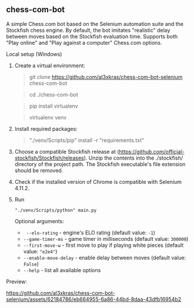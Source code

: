 ## chess-com-bot

A simple Chess.com bot based on the Selenium automation suite and the Stockfish chess engine.
By default, the bot imitates "realistic" delay between moves based on the Stockfish evaluation time.
Supports both "Play online" and "Play against a computer" Chess.com options.

Local setup (Windows)

1. Create a virtual environment:
   > git clone https://github.com/al3xkras/chess-com-bot-selenium chess-com-bot
      
   > cd ./chess-com-bot

   > pip install virtualenv
   
   > virtualenv venv  
   

2. Install required packages:
    >"./venv/Scripts/pip" install -r "requirements.txt"

3. Choose a compatible Stockfish release at
   (https://github.com/official-stockfish/Stockfish/releases).
   Unzip the contents into the ./stockfish/ directory of the project path.
   The Stockfish executable's file extension should be removed.


4. Check if the installed version of Chrome is compatible with Selenium 4.11.2.


5. Run
   ```code
   "./venv/Scripts/python" main.py
   ```

   Optional arguments:
   - ``` --elo-rating``` - engine's ELO rating (default value: ```-1```)
   - ```--game-timer-ms``` - game timer in milliseconds (default value: ```300000```)
   - ```--first-move-w``` - first move to play if playing white pieces (default value: ```"e2e4"```)
   - ```--enable-move-delay``` - enable delay between moves (default value: ```False```)
   - ```--help``` - list all available options

Preview:

https://github.com/al3xkras/chess-com-bot-selenium/assets/62184786/eb664955-6a86-44bd-8daa-43dfb16954b2